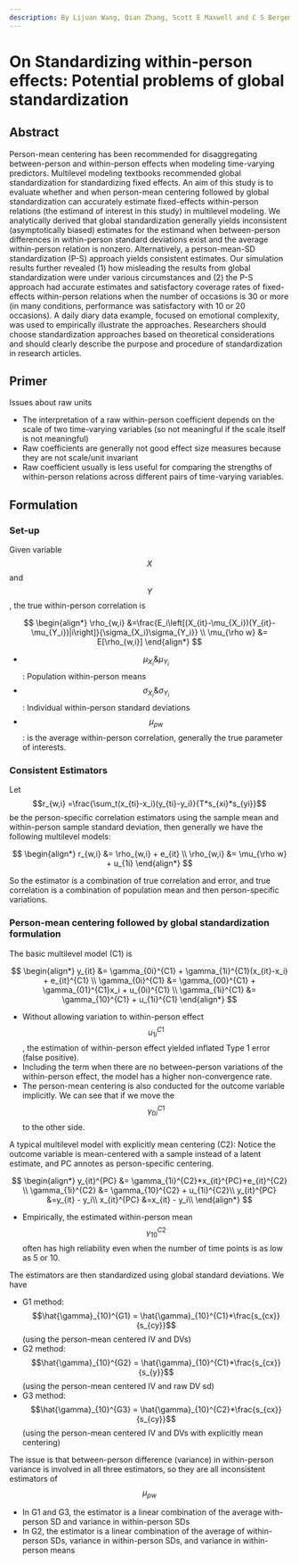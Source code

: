 ```yaml
---
description: By Lijuan Wang, Qian Zhang, Scott E Maxwell and C S Bergeman
---
```


# On Standardizing within-person effects: Potential problems of global standardization

## Abstract

Person-mean centering has been recommended for disaggregating between-person and within-person effects when modeling time-varying predictors. Multilevel modeling textbooks recommended global standardization for standardizing fixed effects. An aim of this study is to evaluate whether and when person-mean centering followed by global standardization can accurately estimate fixed-effects within-person relations (the estimand of interest in this study) in multilevel modeling. We analytically derived that global standardization generally yields inconsistent (asymptotically biased) estimates for the estimand when between-person differences in within-person standard deviations exist and the average within-person relation is nonzero. Alternatively, a person-mean-SD standardization (P-S) approach yields consistent estimates. Our simulation results further revealed (1) how misleading the results from global standardization were under various circumstances and (2) the P-S approach had accurate estimates and satisfactory coverage rates of fixed-effects within-person relations when the number of occasions is 30 or more (in many conditions, performance was satisfactory with 10 or 20 occasions). A daily diary data example, focused on emotional complexity, was used to empirically illustrate the approaches. Researchers should choose standardization approaches based on theoretical considerations and should clearly describe the purpose and procedure of standardization in research articles.

## Primer

Issues about raw units&#x20;

* The interpretation of a raw within-person coefficient depends on the scale of two time-varying variables (so not meaningful if the scale itself is not meaningful)
* Raw coefficients are generally not good effect size measures because they are not scale/unit invariant
* Raw coefficient usually is less useful for comparing the strengths of within-person relations across different pairs of time-varying variables.&#x20;

## Formulation&#x20;

### Set-up

Given variable $$X$$ and $$Y$$, the true within-person correlation is&#x20;

$$
\begin{align*}
\rho_{w,i}  &=\frac{E_i\left[(X_{it}-\mu_{X_i})(Y_{it}-\mu_{Y_i})|i\right]}{\sigma_{X_i}\sigma_{Y_i}} \\
\mu_{\rho w} &= E[\rho_{w,i}]
\end{align*}
$$

* $$\mu_{X_i} \& \mu_{Y_i}$$: Population within-person means
* $$\sigma_{X_i} \&  \sigma_{Y_i}$$: Individual within-person standard deviations
* $$\mu_{\rho w}$$: is the average within-person correlation, generally the true parameter of interests.&#x20;

### Consistent Estimators

Let $$r_{w,i} =\frac{\sum_t(x_{ti}-x_i)(y_{ti}-y_i)}{T*s_{xi}*s_{yi}}$$ be the person-specific correlation estimators using the sample mean and within-person sample standard deviation, then generally we have the following multilevel models:&#x20;

$$
\begin{align*}
r_{w,i} &= \rho_{w,i} + e_{it} \\
\rho_{w,i} &= \mu_{\rho w} + u_{1i}
\end{align*}
$$

So the estimator is a combination of true correlation and error, and true correlation is a combination of population mean and then person-specific variations.&#x20;

### Person-mean centering followed by global standardization formulation

The basic multilevel model (C1) is&#x20;

$$
\begin{align*}
y_{it} &= \gamma_{0i}^{C1} + \gamma_{1i}^{C1}(x_{it}-x_i) + e_{it}^{C1} \\
\gamma_{0i}^{C1} &= \gamma_{00}^{C1} + \gamma_{01}^{C1}x_i + u_{0i}^{C1} \\
\gamma_{1i}^{C1} &= \gamma_{10}^{C1} + u_{1i}^{C1}
\end{align*}
$$

* Without allowing variation to within-person effect $$u_{1i}^{C1}$$, the estimation of within-person effect yielded inflated Type 1 error (false positive).&#x20;
* Including the term when there are no between-person variations of the within-person effect, the model has a higher non-convergence rate.&#x20;
* The person-mean centering is also conducted for the outcome variable implicitly. We can see that if we move the $$\gamma_{0i}^{C1}$$ to the other side.&#x20;

A typical multilevel model with explicitly mean centering (C2): Notice the outcome variable is mean-centered with a sample instead of a latent estimate, and PC annotes as person-specific centering.&#x20;

$$
\begin{align*}
y_{it}^{PC} &= \gamma_{1i}^{C2}*x_{it}^{PC}+e_{it}^{C2} \\
\gamma_{1i}^{C2} &= \gamma_{10}^{C2} + u_{1i}^{C2}\\
y_{it}^{PC} &=y_{it} - y_i\\
x_{it}^{PC} &=x_{it} - y_i\\
\end{align*}
$$

* Empirically, the estimated within-person mean $$\gamma_{10}^{C2}$$ often has high reliability even when the number of time points is as low as 5 or 10.&#x20;

The estimators are then standardized using global standard deviations. We have

* G1 method: $$\hat{\gamma}_{10}^{G1} = \hat{\gamma}_{10}^{C1}*\frac{s_{cx}}{s_{cy}}$$ (using the person-mean centered IV and DVs)
* G2 method: $$\hat{\gamma}_{10}^{G2} = \hat{\gamma}_{10}^{C1}*\frac{s_{cx}}{s_{y}}$$(using the person-mean centered IV and raw DV sd)
* G3 method: $$\hat{\gamma}_{10}^{G3} = \hat{\gamma}_{10}^{C2}*\frac{s_{cx}}{s_{cy}}$$(using the person-mean centered IV and DVs with explicitly mean centering)&#x20;

The issue is that between-person difference (variance) in within-person variance is involved in all three estimators, so they are all inconsistent estimators of $$\mu_{\rho w}$$

* In G1 and G3, the estimator is a linear combination of the average with-person SD and variance in within-person SDs
* In G2, the estimator is a linear combination of the average of within-person SDs, variance in within-person SDs, and variance in within-person means









